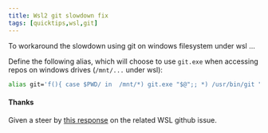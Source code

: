 ```yaml
---
title: Wsl2 git slowdown fix
tags: [quicktips,wsl,git]
---
```

To workaround the slowdown using git on windows filesystem under wsl ...

<!--more-->

Define the following alias, which will choose to use `git.exe` when accessing
repos on windows drives (`/mnt/...` under wsl):

```bash
alias git='f(){ case $PWD/ in  /mnt/*) git.exe "$@";; *) /usr/bin/git "$@";; esac }; f'
```

#### Thanks

Given a steer by [this response](https://github.com/microsoft/WSL/issues/4401#issuecomment-670080585)
on the related WSL github issue.
